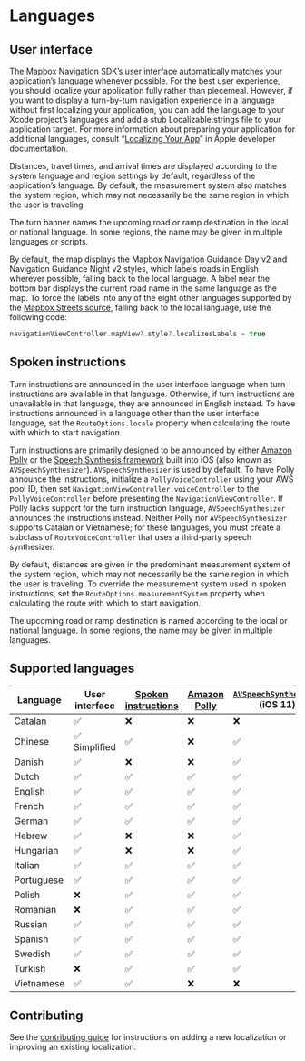 # Languages

## User interface

The Mapbox Navigation SDK’s user interface automatically matches your application’s language whenever possible. For the best user experience, you should localize your application fully rather than piecemeal. However, if you want to display a turn-by-turn navigation experience in a language without first localizing your application, you can add the language to your Xcode project’s languages and add a stub Localizable.strings file to your application target. For more information about preparing your application for additional languages, consult “[Localizing Your App](https://developer.apple.com/library/content/documentation/MacOSX/Conceptual/BPInternational/LocalizingYourApp/LocalizingYourApp.html)” in Apple developer documentation.

Distances, travel times, and arrival times are displayed according to the system language and region settings by default, regardless of the application’s language. By default, the measurement system also matches the system region, which may not necessarily be the same region in which the user is traveling.

The turn banner names the upcoming road or ramp destination in the local or national language. In some regions, the name may be given in multiple languages or scripts.

By default, the map displays the Mapbox Navigation Guidance Day v2 and Navigation Guidance Night v2 styles, which labels roads in English wherever possible, falling back to the local language. A label near the bottom bar displays the current road name in the same language as the map. To force the labels into any of the eight other languages supported by the [Mapbox Streets source](https://www.mapbox.com/vector-tiles/mapbox-streets-v7/#overview), falling back to the local language, use the following code:

```swift
navigationViewController.mapView?.style?.localizesLabels = true
```

## Spoken instructions

Turn instructions are announced in the user interface language when turn instructions are available in that language. Otherwise, if turn instructions are unavailable in that language, they are announced in English instead. To have instructions announced in a language other than the user interface language, set the `RouteOptions.locale` property when calculating the route with which to start navigation.

Turn instructions are primarily designed to be announced by either [Amazon Polly][polly] or the [Speech Synthesis framework][iossynth] built into iOS (also known as `AVSpeechSynthesizer`). `AVSpeechSynthesizer` is used by default. To have Polly announce the instructions, initialize a `PollyVoiceController` using your AWS pool ID, then set `NavigationViewController.voiceController` to the `PollyVoiceController` before presenting the `NavigationViewController`. If Polly lacks support for the turn instruction language, `AVSpeechSynthesizer` announces the instructions instead. Neither Polly nor `AVSpeechSynthesizer` supports Catalan or Vietnamese; for these languages, you must create a subclass of `RouteVoiceController` that uses a third-party speech synthesizer.

By default, distances are given in the predominant measurement system of the system region, which may not necessarily be the same region in which the user is traveling. To override the measurement system used in spoken instructions, set the `RouteOptions.measurementSystem` property when calculating the route with which to start navigation.

The upcoming road or ramp destination is named according to the local or national language. In some regions, the name may be given in multiple languages.

## Supported languages

| Language   | User interface | [Spoken instructions][osrmti] | [Amazon Polly][polly] | [`AVSpeechSynthesizer`][iossynth]<br>(iOS 11)
|------------|----------------|-------------------------------|-----------------------|----------------------------------
| Catalan    | ✅              | ❌                             | ❌                     | ❌
| Chinese    | ✅ Simplified   | ✅                             | ❌                     | ✅
| Danish     | ✅              | ❌                             | ❌                     | ✅
| Dutch      | ✅              | ✅                             | ✅                     | ✅
| English    | ✅              | ✅                             | ✅                     | ✅
| French     | ✅              | ✅                             | ✅                     | ✅
| German     | ✅              | ✅                             | ✅                     | ✅
| Hebrew     | ✅              | ❌                             | ❌                     | ✅
| Hungarian  | ✅              | ❌                             | ❌                     | ✅
| Italian    | ✅              | ✅                             | ✅                     | ✅
| Portuguese | ✅              | ✅                             | ✅                     | ✅
| Polish     | ❌              | ✅                             | ✅                     | ✅
| Romanian   | ❌              | ✅                             | ✅                     | ✅
| Russian    | ✅              | ✅                             | ✅                     | ✅
| Spanish    | ✅              | ✅                             | ✅                     | ✅
| Swedish    | ✅              | ✅                             | ✅                     | ✅
| Turkish    | ❌              | ✅                             | ✅                     | ✅
| Vietnamese | ✅              | ✅                             | ❌                     | ❌

## Contributing

See the [contributing guide](./CONTRIBUTING.md#adding-or-updating-a-localization) for instructions on adding a new localization or improving an existing localization.

[osrmti]: https://github.com/Project-OSRM/osrm-text-instructions/
[polly]: https://docs.aws.amazon.com/polly/latest/dg/SupportedLanguage.html
[iossynth]: https://developer.apple.com/documentation/avfoundation/speech_synthesis
